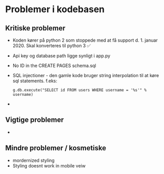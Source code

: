 # Problemer i kodebasen

## Kritiske problemer
- Koden kører på python 2 som stoppede med at få support d. 1. januar 2020. Skal konverteres til python 3 ✅
- Api key og database path ligge synligt i app.py
- No ID in the CREATE PAGES schema.sql
- SQL injectioner - den gamle kode bruger string interpolation til at køre sql statements. f.eks:
  
    `g.db.execute("SELECT id FROM users WHERE username = '%s'" % username)`
- 

## Vigtige problemer
- 

## Mindre problemer / kosmetiske 
- mordernized styling
- Styling doesnt work in mobile veiw
